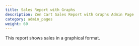 ```yaml
---
title: Sales Report with Graphs
description: Zen Cart Sales Report with Graphs Admin Page 
category: admin_pages
weight: 60
---
```


This report shows sales in a graphical format. 

